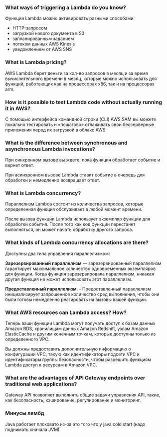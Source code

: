 ### What ways of triggering a Lambda do you know?

Функции Lambda можно активировать разными способами: 
- HTTP-запросом
- загрузкой нового документа в S3
- запланированным заданием
- потоком данных AWS Kinesis
- уведомлением от AWS SNS

### What is Lambda pricing?

AWS Lambda берет деньги за кол-во запросов в месяц 
и за время вычислительного времени в месяц, 
которые можно использовать для функций, 
работающих как на процессорах x86, так и на процессорах arm.

### How is it possible to test Lambda code without actually running it in AWS?

С помощью интерфейса командной строки (CLI) AWS SAM 
вы можете локально тестировать и «пошагово» отлаживать 
свои бессерверные приложения перед их загрузкой в облако AWS

### What is the difference between synchronous and asynchronous Lambda invocations?

При синхронном вызове вы ждете, пока функция обработает событие 
и вернет ответ. 

При асинхронном вызове Lambda ставит событие в очередь для обработки 
и немедленно возвращает ответ.

### What is Lambda concurrency?

Параллелизм Lambda состоит из количества запросов, 
которые определенная функция обслуживает в любой момент времени. 

После вызова функции Lambda использует экземпляр функции 
для обработки события. 
После того как код функции перестанет выполняться, 
он может начать обработку другого запроса.

### What kinds of Lambda concurrency allocations are there?

Доступны два типа управления параллелизмом:

**Зарезервированный параллелизм** — зарезервированный параллелизм 
гарантирует максимальное количество одновременных экземпляров для функции.
Когда функция зарезервировала параллелизм, никакая другая функция 
не может использовать этот параллелизм.

**Предоставленный параллелизм**. - Предоставленный параллелизм 
инициализирует запрошенное количество сред выполнения, 
чтобы они были готовы немедленно реагировать на вызовы вашей функции.

### What AWS resources can Lambda access? How?

Теперь ваши функции Lambda могут получать доступ к базам данных 
Amazon RDS, хранилищам данных Amazon Redshift, 
узлам Amazon ElasticCache и другим конечным точкам, 
которые доступны только из определенного VPC.

Вы должны предоставить дополнительную информацию о конфигурации VPC, 
такую как идентификаторы подсети VPC и идентификаторы группы безопасности,
чтобы разрешить функциям Lambda доступ к ресурсам в Amazon VPC.

### What are the advantages of API Gateway endpoints over traditional web applications?

Gateway API позволяет выполнять общие задачи управления API, 
такие, как безопасность, кэширование, регулирование и мониторинг.

### Минусы лямбд
Java работает плоховато из-за это того что у java cold start (надо поднимать сначала JVM)